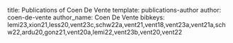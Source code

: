 title: Publications of Coen De Vente
template: publications-author
author: coen-de-vente
author_name: Coen De Vente
bibkeys: lemi23,xion21,less20,vent23c,schw22a,vent21,vent18,vent23a,vent21a,schw22,ardu20,gonz21,vent20a,lemi22,vent23b,vent20,vent22